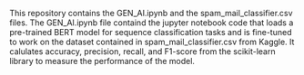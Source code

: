 This repository contains the GEN_AI.ipynb and the spam_mail_classifier.csv files. The GEN_AI.ipynb file containd the jupyter notebook code that loads a pre-trained BERT model for sequence classification tasks and is fine-tuned to work on the dataset contained in spam_mail_classifier.csv from Kaggle.
It calulates accuracy, precision, recall, and F1-score from the scikit-learn library to measure the performance of the model.
